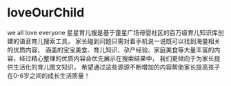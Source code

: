 # loveOurChild
we all love everyone
星星育儿搜是基于童星广场母婴社区的百万级育儿知识库创建的语音育儿搜索工具，
家长碰到问题只需对着手机说一说既可以找到海量相关的优质内容，
涵盖的宝宝美食、育儿知识、孕产经验、家庭美食等大量丰富的内容，经过精心整理的优质内容会优先展示在搜索结果中，
我们更倾向于为家长提供生活化的育儿图文知识，
希望通过这些源源不断增加的内容帮助家长提高孩子在0-6岁之间的成长生活质量！
